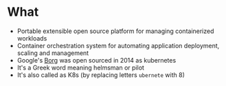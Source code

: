 # What

* Portable extensible open source platform for managing containerized workloads
* Container orchestration system for automating application deployment, scaling and management
* Google's [Borg](https://ai.google/research/pubs/pub43438) was open sourced in 2014 as kubernetes
* It's a Greek word meaning helmsman or pilot
* It's also called as K8s (by replacing letters `ubernete` with 8)
